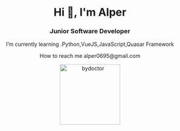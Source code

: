 <h1 align="center">Hi 👋, I'm Alper</h1>
<h3 align="center">Junior Software Developer</h3>



<p align="center">I’m currently learning .Python,VueJS,JavaScript,Quasar Framework</p>

<p align="center"> How to reach me alper0695@gmail.com</p>



<p align="center">
<img src="https://github-readme-stats.vercel.app/api/top-langs/?username=bydoctor&layout=compact&theme=tokyonight&count_private=true" alt="bydoctor" height="160" />
</p>
